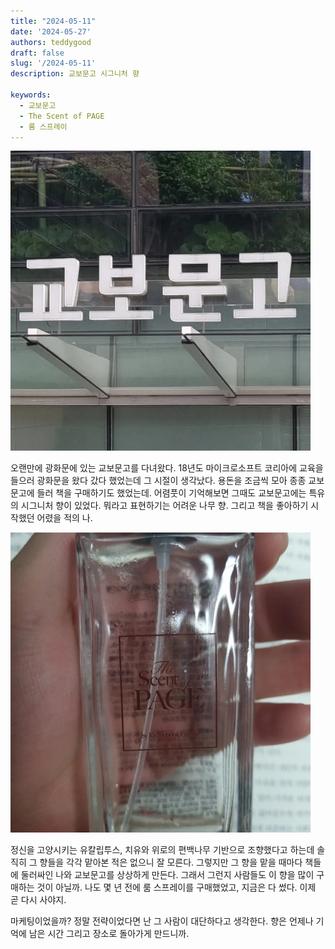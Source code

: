 ```yaml
---
title: "2024-05-11"
date: '2024-05-27'
authors: teddygood
draft: false
slug: '/2024-05-11'
description: 교보문고 시그니처 향

keywords:
  - 교보문고
  - The Scent of PAGE
  - 룸 스프레이
---
```


![kyobo.webp](..%2Fassets%2Fkyobo.jpeg)

오랜만에 광화문에 있는 교보문고를 다녀왔다. 18년도 마이크로소프트 코리아에 교육을 들으러 광화문을 왔다 갔다 했었는데 그 시절이 생각났다. 용돈을 조금씩 모아 종종 교보문고에 들러 책을 구매하기도 했었는데. 어렴풋이 기억해보면 그때도 교보문고에는 특유의 시그니처 향이 있었다. 뭐라고 표현하기는 어려운 나무 향. 그리고 책을 좋아하기 시작했던 어렸을 적의 나. 

![the-scent-page.webp](..%2Fassets%2Fthe-scent-page.jpeg)

정신을 고양시키는 유칼립투스, 치유와 위로의 편백나무 기반으로 조향했다고 하는데 솔직히 그 향들을 각각 맡아본 적은 없으니 잘 모른다. 그렇지만 그 향을 맡을 때마다 책들에 둘러싸인 나와 교보문고를 상상하게 만든다. 그래서 그런지 사람들도 이 향을 많이 구매하는 것이 아닐까. 나도 몇 년 전에 룸 스프레이를 구매했었고, 지금은 다 썼다. 이제 곧 다시 사야지.

마케팅이었을까? 정말 전략이었다면 난 그 사람이 대단하다고 생각한다. 향은 언제나 기억에 남은 시간 그리고 장소로 돌아가게 만드니까. 